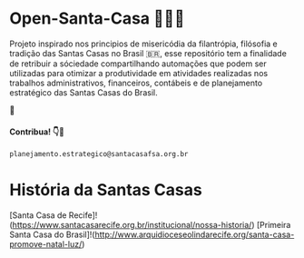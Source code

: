 # Open-Santa-Casa 🏨🏥⛪
Projeto inspirado nos principios de misericódia da filantrópia, filósofia e tradição das Santas Casas no Brasil 🇧🇷, esse repositório tem a finalidade de retribuir a sóciedade compartilhando automações que podem ser utilizadas para otimizar a produtividade em atividades realizadas nos trabalhos administrativos, financeiros, contábeis e de planejamento estratégico das Santas Casas do Brasil.

🤖

#### Contribua! 👇📩

``planejamento.estrategico@santacasafsa.org.br``


# História da Santas Casas
[Santa Casa de Recife]!(https://www.santacasarecife.org.br/institucional/nossa-historia/)
[Primeira Santa Casa do Brasil]!(http://www.arquidioceseolindarecife.org/santa-casa-promove-natal-luz/)
